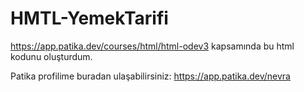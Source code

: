 # HMTL-YemekTarifi
https://app.patika.dev/courses/html/html-odev3 kapsamında bu html kodunu oluşturdum.

Patika profilime buradan ulaşabilirsiniz: https://app.patika.dev/nevra
